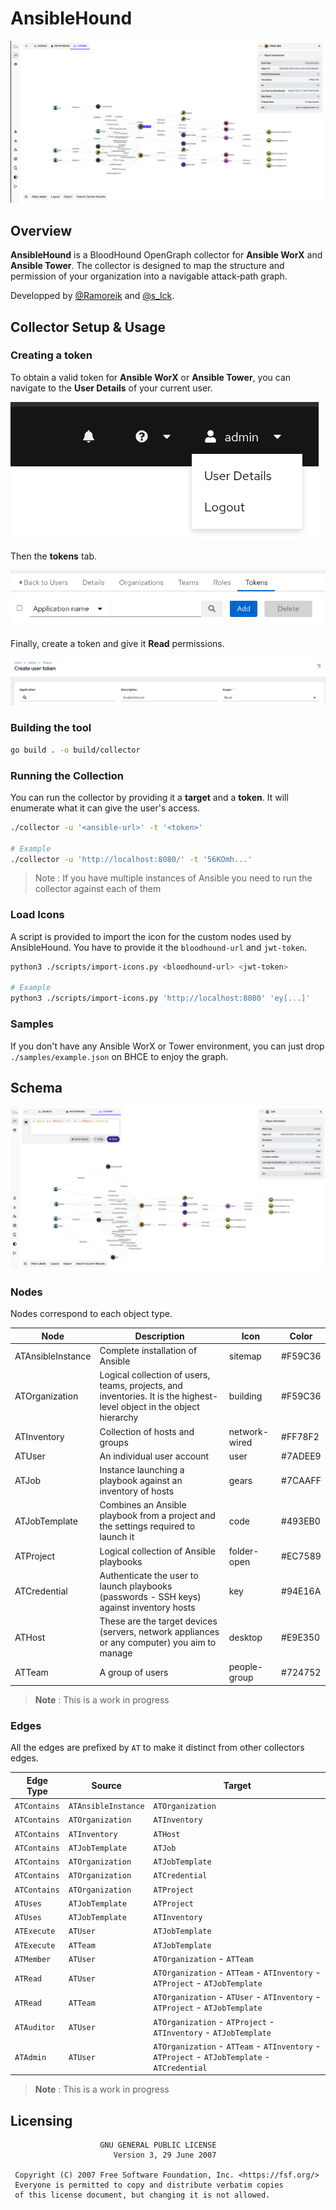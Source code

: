 # AnsibleHound

![](./images/ansiblehound.png)

## Overview

**AnsibleHound** is a BloodHound OpenGraph collector for **Ansible WorX** and **Ansible Tower**. The collector is designed to map the structure and permission of your organization into a navigable attack‑path graph.

Developped by [@Ramoreik](https://github.com/Ramoreik) and [@s_lck](https://github.com/s-lck).

## Collector Setup & Usage

### Creating a token

To obtain a valid token for **Ansible WorX** or **Ansible Tower**, you can navigate to the **User Details** of your current user.

![](./images/user-details.png)

Then the **tokens** tab.

![](./images/tokens-tab.png)

Finally, create a token and give it **Read** permissions.

![](./images/create-token.png)

### Building the tool

```bash
go build . -o build/collector
```

### Running the Collection

You can run the collector by providing it a **target** and a **token**. It will enumerate what it can give the user's access.

```bash
./collector -u '<ansible-url>' -t '<token>'

# Example
./collector -u 'http://localhost:8080/' -t '56KOmh...'
```

> Note : If you have multiple instances of Ansible you need to run the collector against each of them

### Load Icons

A script is provided to import the icon for the custom nodes used by AnsibleHound.
You have to provide it the `bloodhound-url` and `jwt-token`.

```bash
python3 ./scripts/import-icons.py <bloodhound-url> <jwt-token>

# Example
python3 ./scripts/import-icons.py 'http://localhost:8080' 'ey[...]'
```

### Samples

If you don't have any Ansible WorX or Tower environment, you can just drop `./samples/example.json` on BHCE to enjoy the graph.

## Schema

![](./images/cypher.png)

### Nodes

Nodes correspond to each object type.

| Node              | Description                                                                                                           | Icon          | Color   |
| ----------------- | --------------------------------------------------------------------------------------------------------------------- | ------------- | ------- |
| ATAnsibleInstance | Complete installation of Ansible                                                                                      | sitemap       | #F59C36 |
| ATOrganization    | Logical collection of users, teams, projects, and inventories. It is the highest-level object in the object hierarchy | building      | #F59C36 |
| ATInventory       | Collection of hosts and groups                                                                                        | network-wired | #FF78F2 |
| ATUser            | An individual user account                                                                                            | user          | #7ADEE9 |
| ATJob             | Instance launching a playbook against an inventory of hosts                                                           | gears         | #7CAAFF |
| ATJobTemplate     | Combines an Ansible playbook from a project and the settings required to launch it                                    | code          | #493EB0 |
| ATProject         | Logical collection of Ansible playbooks                                                                               | folder-open   | #EC7589 |
| ATCredential      | Authenticate the user to launch playbooks (passwords - SSH keys) against inventory hosts                              | key           | #94E16A |
| ATHost            | These are the target devices (servers, network appliances or any computer) you aim to manage                          | desktop       | #E9E350 |
| ATTeam            | A group of users                                                                                                      | people-group  | #724752 |

> **Note** : This is a work in progress

### Edges

All the edges are prefixed by `AT` to make it distinct from other collectors edges.

| Edge Type    | Source              | Target                                                                                       |
| ------------ | ------------------- | -------------------------------------------------------------------------------------------- |
| `ATContains` | `ATAnsibleInstance` | `ATOrganization`                                                                             |
| `ATContains` | `ATOrganization`    | `ATInventory`                                                                                |
| `ATContains` | `ATInventory`       | `ATHost`                                                                                     |
| `ATContains` | `ATJobTemplate`     | `ATJob`                                                                                      |
| `ATContains` | `ATOrganization`    | `ATJobTemplate`                                                                              |
| `ATContains` | `ATOrganization`    | `ATCredential`                                                                               |
| `ATContains` | `ATOrganization`    | `ATProject`                                                                                  |
| `ATUses`     | `ATJobTemplate`     | `ATProject`                                                                                  |
| `ATUses`     | `ATJobTemplate`     | `ATInventory`                                                                                |
| `ATExecute`  | `ATUser`            | `ATJobTemplate`                                                                              |
| `ATExecute`  | `ATTeam`            | `ATJobTemplate`                                                                              |
| `ATMember`   | `ATUser`            | `ATOrganization` - `ATTeam`                                                                  |
| `ATRead`     | `ATUser`            | `ATOrganization` - `ATTeam` - `ATInventory` - `ATProject` - `ATJobTemplate`                  |
| `ATRead`     | `ATTeam`            | `ATOrganization` - `ATUser` - `ATInventory` - `ATProject` - `ATJobTemplate`                  |
| `ATAuditor`  | `ATUser`            | `ATOrganization` - `ATProject` - `ATInventory` - `ATJobTemplate`                             |
| `ATAdmin`    | `ATUser`            | `ATOrganization` - `ATTeam` - `ATInventory` - `ATProject` - `ATJobTemplate` - `ATCredential` |

> **Note** : This is a work in progress

## Licensing

```
                    GNU GENERAL PUBLIC LICENSE
                       Version 3, 29 June 2007

 Copyright (C) 2007 Free Software Foundation, Inc. <https://fsf.org/>
 Everyone is permitted to copy and distribute verbatim copies
 of this license document, but changing it is not allowed.
```

